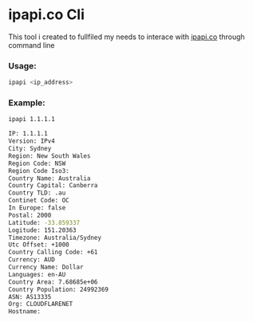 # ipapi.co Cli

This tool i created to fullfiled my needs to interace with [ipapi.co](https://ipapi.co) through command line

### Usage:

```bash
ipapi <ip_address>
```

### Example:

```bash
ipapi 1.1.1.1

IP: 1.1.1.1
Version: IPv4
City: Sydney
Region: New South Wales
Region Code: NSW
Region Code Iso3:
Country Name: Australia
Country Capital: Canberra
Country TLD: .au
Continet Code: OC
In Europe: false
Postal: 2000
Latitude: -33.859337
Logitude: 151.20363
Timezone: Australia/Sydney
Utc Offset: +1000
Country Calling Code: +61
Currency: AUD
Currency Name: Dollar
Languages: en-AU
Country Area: 7.68685e+06
Country Population: 24992369
ASN: AS13335
Org: CLOUDFLARENET
Hostname:
```
